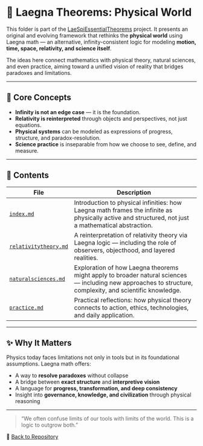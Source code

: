 # 🌌 Laegna Theorems: Physical World

This folder is part of the [LaeSpiEssentialTheorems](https://github.com/tambetvali/LaeSpiEssentialTheorems) project. It presents an original and evolving framework that rethinks the **physical world** using Laegna math — an alternative, infinity-consistent logic for modeling **motion, time, space, relativity, and science itself**.

The ideas here connect mathematics with physical theory, natural sciences, and even practice, aiming toward a unified vision of reality that bridges paradoxes and limitations.

---

## 🧠 Core Concepts

- **Infinity is not an edge case** — it is the foundation.
- **Relativity is reinterpreted** through objects and perspectives, not just equations.
- **Physical systems** can be modeled as expressions of progress, structure, and paradox-resolution.
- **Science practice** is inseparable from how we choose to see, define, and measure.

---

## 📂 Contents

| File | Description |
|------|-------------|
| [`index.md`](./index.md) | Introduction to physical infinities: how Laegna math frames the infinite as physically active and structured, not just a mathematical abstraction. |
| [`relativitytheory.md`](./relativitytheory.md) | A reinterpretation of relativity theory via Laegna logic — including the role of observers, objecthood, and layered realities. |
| [`naturalsciences.md`](./naturalsciences.md) | Exploration of how Laegna theorems might apply to broader natural sciences — including new approaches to structure, complexity, and scientific knowledge. |
| [`practice.md`](./practice.md) | Practical reflections: how physical theory connects to action, ethics, technologies, and daily application. |

---

## ✨ Why It Matters

Physics today faces limitations not only in tools but in its foundational assumptions. Laegna math offers:

- A way to **resolve paradoxes** without collapse
- A bridge between **exact structure** and **interpretive vision**
- A language for **progress, transformation, and deep consistency**
- Insight into **governance, knowledge, and civilization** through physical reasoning

---

> “We often confuse limits of our tools with limits of the world. This is a logic to outgrow both.”

📁 [Back to Repository](https://github.com/tambetvali/LaeSpiEssentialTheorems)
